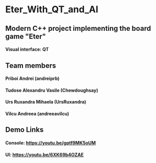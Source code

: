 # Eter_With_QT_and_AI

## Modern C++ project implementing the board game "Eter"
#### Visual interface: QT

## Team members
#### Priboi Andrei (andreiprb)
#### Tudose Alexandru Vasile (Chewdoughsay)
#### Urs Ruxandra Mihaela (UrsRuxandra)
#### Vilcu Andreea (andreeavilcu)

## Demo Links
#### Console: https://youtu.be/gptf9MK5oUM
#### UI: https://youtu.be/6XK69b4OZAE
